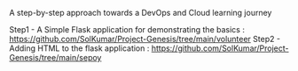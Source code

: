 A step-by-step approach towards a DevOps and Cloud learning journey

Step1 - A Simple Flask application for demonstrating the basics : https://github.com/SolKumar/Project-Genesis/tree/main/volunteer
Step2 - Adding HTML to the flask application : https://github.com/SolKumar/Project-Genesis/tree/main/sepoy 




